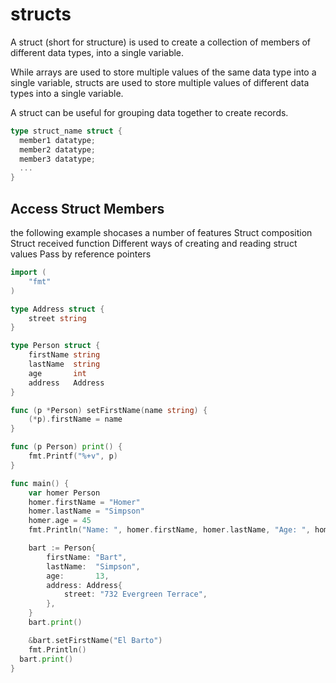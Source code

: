 # structs

A struct (short for structure) is used to create a collection of members of different data types, into a single variable.

While arrays are used to store multiple values of the same data type into a single variable, structs are used to store multiple values of different data types into a single variable.

A struct can be useful for grouping data together to create records.

```go
type struct_name struct {
  member1 datatype;
  member2 datatype;
  member3 datatype;
  ...
}
```

## Access Struct Members

the following example shocases a number of features
Struct composition
Struct received function
Different ways of creating and reading struct values
Pass by reference pointers

```go
import (
	"fmt"
)

type Address struct {
	street string
}

type Person struct {
	firstName string
	lastName  string
	age       int
	address   Address
}

func (p *Person) setFirstName(name string) {
	(*p).firstName = name
}

func (p Person) print() {
	fmt.Printf("%+v", p)
}

func main() {
	var homer Person
	homer.firstName = "Homer"
	homer.lastName = "Simpson"
	homer.age = 45
	fmt.Println("Name: ", homer.firstName, homer.lastName, "Age: ", homer.age)

	bart := Person{
		firstName: "Bart",
		lastName:  "Simpson",
		age:       13,
		address: Address{
			street: "732 Evergreen Terrace",
		},
	}
	bart.print()

	&bart.setFirstName("El Barto")
	fmt.Println()
  bart.print()
}
```
